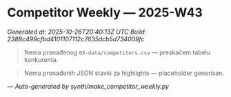 # Competitor Weekly — 2025-W43

_Generated at: 2025-10-26T20:40:13Z UTC_
_Build: 2388c499cfbd4101107112c7635dcb5d734009fc_

> Nema pronađenog `05-data/competitors.csv` — preskačem tabelu konkurenta.

> Nema pronađenih JSON stavki za highlights — placeholder generisan.

—
_Auto-generated by synth/make_competitor_weekly.py_
